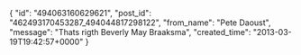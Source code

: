  {
   "id": "494063160629621",
   "post_id": "462493170453287_494044817298122",
   "from_name": "Pete Daoust",
   "message": "Thats rigth Beverly May Braaksma",
   "created_time": "2013-03-19T19:42:57+0000"
 }
